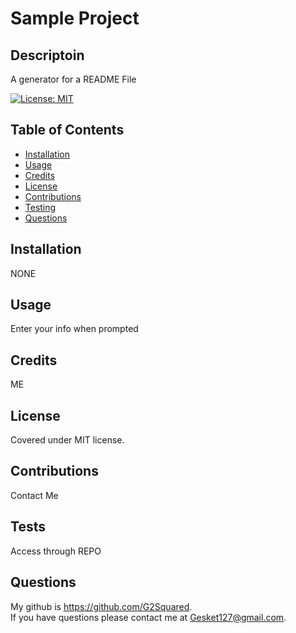 # Sample Project

  ## Descriptoin

  A generator for a README File

  [![License: MIT](https://img.shields.io/badge/License-MIT-yellow.svg)](https://opensource.org/licenses/MIT)

  ## Table of Contents
  
  - [Installation](#installation)
  - [Usage](#usage)
  - [Credits](#credits)
  - [License](#license)
  - [Contributions](#contributions)
  - [Testing](#tests)
  - [Questions](#questions)

  ## Installation

  NONE

  ## Usage

  Enter your info when prompted

  ## Credits 

  ME

  ## License

  Covered under MIT license.

  ## Contributions

  Contact Me

  ## Tests

  Access through REPO

  ## Questions

  My github is https://github.com/G2Squared.  
  If you have questions please contact me at Gesket127@gmail.com.  
